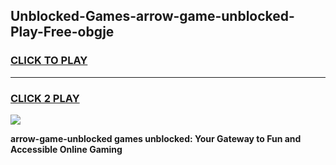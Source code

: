 
## Unblocked-Games-arrow-game-unblocked-Play-Free-obgje
<h3>
<a href="https://premium76.site?title=arrow-game-unblocked&ref=18A">CLICK TO PLAY</a></h3>
<hr>

<h3>
<a href="https://premium76.site?title=arrow-game-unblocked&ref=18A">CLICK 2 PLAY</a>
  
</h3>

<a href="https://premium76.site?title=arrow-game-unblocked&ref=18A"><img src="https://clearcache.store/games.png"></a>


**arrow-game-unblocked games unblocked: Your Gateway to Fun and Accessible Online Gaming**
